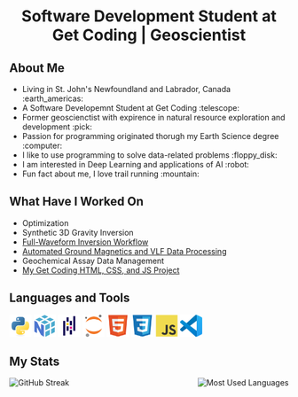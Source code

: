 <h1 align="center">Software Development Student at Get Coding | Geoscientist </h1>

<h2 align="left"> About Me </h2>

<ul> 
  <li> Living in St. John's Newfoundland and Labrador, Canada :earth_americas: </li>
  <li> A Software Developemnt Student at Get Coding :telescope: </li>
  <li> Former geoscienctist with expirence in natural resource exploration and development :pick: </li>
  <li> Passion for programming originated thorugh my Earth Science degree :computer: </li>
  <li> I like to use programming to solve data-related problems :floppy_disk: </li>
  <li> I am interested in Deep Learning and applications of AI :robot: </li> 
  <li> Fun fact about me, I love trail running :mountain: </li>
</ul>

<h2 align="left"> What Have I Worked On </h2>

<ul align="left"> 
  <li> Optimization </li>
  <li> Synthetic 3D Gravity Inversion </li>
  <li> <a text-decoration: none; href="https://github.com/celw10/TOMO2D_2_TOY2DAC"> Full-Waveform Inversion Workflow </a> </li>
  <li> <a text-decoration: none; href="https://github.com/celw10/EXERO"> Automated Ground Magnetics and VLF Data Processing </a> </li>
  <li> Geochemical Assay Data Management </li>
  <li> <a text-decoration: none; href="https://github.com/celw10/nl_minearl_expl"> My Get Coding HTML, CSS, and JS Project </a> </li>
</ul>

<h2 align="left"> Languages and Tools </h2>

<div align="left">
  <img src='https://github.com/devicons/devicon/blob/master/icons/python/python-original.svg' alt='Python' height='40px' width='40px'>
  <img src='https://github.com/devicons/devicon/blob/master/icons/numpy/numpy-original.svg' alt='Numpy' height='40px' width='40px'>
  <img src='https://github.com/devicons/devicon/blob/master/icons/pandas/pandas-original.svg' alt='Pandas' height='40px' width='40px'>
  <img src='https://github.com/devicons/devicon/blob/master/icons/jupyter/jupyter-original.svg' alt='Jupyter' height='40px' width='40px'>
  <img src='https://github.com/devicons/devicon/blob/master/icons/html5/html5-original.svg' alt='HTML5' height='40px' width='40px'>
  <img src='https://github.com/devicons/devicon/blob/master/icons/css3/css3-original.svg' alt='CSS3' height='40px' width='40px'>
  <img src='https://github.com/devicons/devicon/blob/master/icons/javascript/javascript-original.svg' alt='JavaScript' height='40px' width='40px'>
  <img src='https://github.com/devicons/devicon/blob/master/icons/vscode/vscode-original.svg' alt='VSCode' height='40px' width='40px'>
</div>

<h2 align="left"> My Stats </h2>

<img align="left" src="http://github-readme-streak-stats.herokuapp.com?user=celw10&theme=dark" alt="GitHub Streak" height="175px">

<img align="right" src="https://github-readme-stats.vercel.app/api/top-langs/?username=celw10&layout=compact&theme=dark" alt="Most Used Languages" height="175px" >
